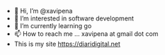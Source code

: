 - 👋 Hi, I’m @xavipena
- 👀 I’m interested in software development
- 🌱 I’m currently learning go
- 📫 How to reach me ... xavipena at gmail dot com
- This is my site https://diaridigital.net
